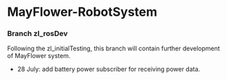 ﻿# MayFlower-RobotSystem
### Branch zl_rosDev
Following the zl_initialTesting, this branch will contain further development of MayFlower system.
+ 28 July: add battery power subscriber for receiving power data.

